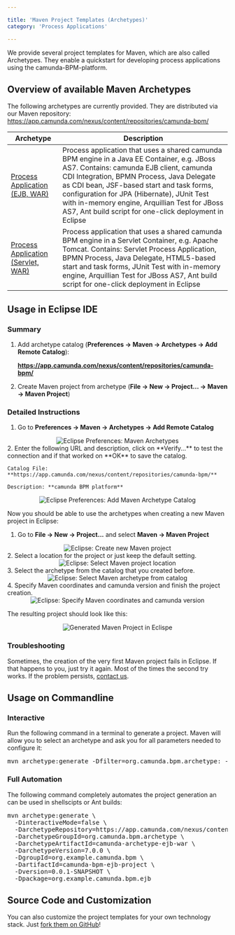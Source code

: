 ```yaml
---

title: 'Maven Project Templates (Archetypes)'
category: 'Process Applications'

---
```


We provide several project templates for Maven, which are also called Archetypes.
They enable a quickstart for developing process applications using the camunda-BPM-platform.

## Overview of available Maven Archetypes

The following archetypes are currently provided. They are distributed via our Maven repository: https://app.camunda.com/nexus/content/repositories/camunda-bpm/

<table class="table table-bordered">
  <thead>
    <tr><th>Archetype</th><th>Description</th></tr>
  </thead>
  <tbody>
    <tr>
      <td><a href="https://app.camunda.com/nexus/content/repositories/camunda-bpm/org/camunda/bpm/archetype/camunda-archetype-ejb-war/">Process Application (EJB, WAR)</a></td>
      <td>Process application that uses a shared camunda BPM engine in a Java EE Container, e.g. JBoss AS7.
          Contains: camunda EJB client, camunda CDI Integration, BPMN Process, Java Delegate as CDI bean, JSF-based start and task forms,
          configuration for JPA (Hibernate), JUnit Test with in-memory engine, Arquillian Test for JBoss AS7, Ant build script for one-click deployment in Eclipse</td>
    </tr>
    <tr>
      <td><a href="https://app.camunda.com/nexus/content/repositories/camunda-bpm/org/camunda/bpm/archetype/camunda-archetype-servlet-war/">Process Application (Servlet, WAR)</a></td>
      <td>Process application that uses a shared camunda BPM engine in a Servlet Container, e.g. Apache Tomcat.
          Contains: Servlet Process Application, BPMN Process, Java Delegate, HTML5-based start and task forms,
          JUnit Test with in-memory engine, Arquillian Test for JBoss AS7, Ant build script for one-click deployment in Eclipse</td>
    </tr>
  </tbody>
</table>

## Usage in Eclipse IDE

### Summary
1. Add archetype catalog (**Preferences -> Maven -> Archetypes -> Add Remote Catalog**):

    **https://app.camunda.com/nexus/content/repositories/camunda-bpm/**
2. Create Maven project from archetype (**File -> New -> Project... -> Maven -> Maven Project**)

### Detailed Instructions
1. Go to **Preferences -> Maven -> Archetypes -> Add Remote Catalog**
<center><img class="img-responsive" title="Eclipse Preferences: Maven Archetypes" src="ref:asset:/guides/user-guide/assets/img/eclipse-00-preferences-maven-archetypes.png"/></center>
2. Enter the following URL and description, click on **Verify...** to test the connection and if that worked on **OK** to save the catalog.

    Catalog File: **https://app.camunda.com/nexus/content/repositories/camunda-bpm/**

    Description: **camunda BPM platform**
<center><img class="img-responsive" title="Eclipse Preferences: Add Maven Archetype Catalog" src="ref:asset:/guides/user-guide/assets/img/eclipse-01-add-remote-archetype-catalog.png"/></center>

Now you should be able to use the archetypes when creating a new Maven project in Eclipse:

1. Go to **File -> New -> Project...** and select **Maven -> Maven Project**
<center><img class="img-responsive" title="Eclipse: Create new Maven project" src="ref:asset:/guides/user-guide/assets/img/eclipse-02-create-maven-project.png"/></center>
2. Select a location for the project or just keep the default setting.
<center><img class="img-responsive" title="Eclipse: Select Maven project location" src="ref:asset:/guides/user-guide/assets/img/eclipse-03-select-maven-project-location.png"/></center>
3. Select the archetype from the catalog that you created before.
<center><img class="img-responsive" title="Eclipse: Select Maven archetype from catalog" src="ref:asset:/guides/user-guide/assets/img/eclipse-04-select-archetype-from-catalog.png"/></center>
4. Specify Maven coordinates and camunda version and finish the project creation.
<center><img class="img-responsive" title="Eclipse: Specify Maven coordinates and camunda version" src="ref:asset:/guides/user-guide/assets/img/eclipse-05-specify-maven-coordinates-and-camunda-version.png"/></center>
  
The resulting project should look like this:

<center><img class="img-responsive" title="Generated Maven Project in Eclispe" src="ref:asset:/guides/user-guide/assets/img/eclipse-06-generated-maven-project.png"/></center>

### Troubleshooting

Sometimes, the creation of the very first Maven project fails in Eclipse. If that happens to you, just try it again. Most of the times the second try works. If the problem persists, <a href="http://camunda.org/community/forum.html">contact us</a>.

## Usage on Commandline

### Interactive

Run the following command in a terminal to generate a project. Maven will allow you to select an archetype and ask you for all parameters needed to configure it:

<pre class="console">
mvn archetype:generate -Dfilter=org.camunda.bpm.archetype: -DarchetypeCatalog=https://app.camunda.com/nexus/content/repositories/camunda-bpm
</pre>

### Full Automation

The following command completely automates the project generation an can be used in shellscipts or Ant builds:
<pre class="console">
mvn archetype:generate \
  -DinteractiveMode=false \
  -DarchetypeRepository=https://app.camunda.com/nexus/content/repositories/camunda-bpm \
  -DarchetypeGroupId=org.camunda.bpm.archetype \
  -DarchetypeArtifactId=camunda-archetype-ejb-war \
  -DarchetypeVersion=7.0.0 \
  -DgroupId=org.example.camunda.bpm \
  -DartifactId=camunda-bpm-ejb-project \
  -Dversion=0.0.1-SNAPSHOT \
  -Dpackage=org.example.camunda.bpm.ejb
</pre>

## Source Code and Customization

You can also customize the project templates for your own technology stack. Just <a href="https://github.com/camunda/camunda-archetypes">fork them on GitHub</a>!
